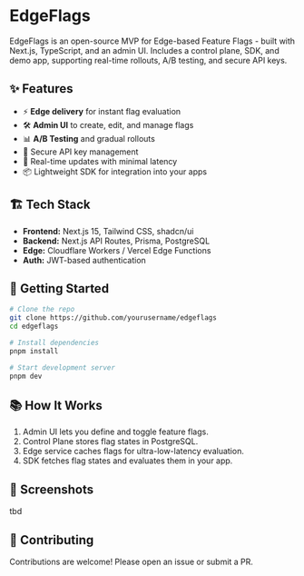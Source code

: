 # EdgeFlags

EdgeFlags is an open-source MVP for Edge-based Feature Flags - built with Next.js, TypeScript, and an admin UI. Includes a control plane, SDK, and demo app, supporting real-time rollouts, A/B testing, and secure API keys.

## ✨ Features

- ⚡ **Edge delivery** for instant flag evaluation
- 🛠 **Admin UI** to create, edit, and manage flags
- 📊 **A/B Testing** and gradual rollouts
- 🔑 Secure API key management
- 🔄 Real-time updates with minimal latency
- 📦 Lightweight SDK for integration into your apps

## 🏗 Tech Stack

- **Frontend:** Next.js 15, Tailwind CSS, shadcn/ui
- **Backend:** Next.js API Routes, Prisma, PostgreSQL
- **Edge:** Cloudflare Workers / Vercel Edge Functions
- **Auth:** JWT-based authentication

## 🚀 Getting Started

```bash
# Clone the repo
git clone https://github.com/yourusername/edgeflags
cd edgeflags

# Install dependencies
pnpm install

# Start development server
pnpm dev
```

## 📚 How It Works

1. Admin UI lets you define and toggle feature flags.
2. Control Plane stores flag states in PostgreSQL.
3. Edge service caches flags for ultra-low-latency evaluation.
4. SDK fetches flag states and evaluates them in your app.

## 📸 Screenshots

tbd

## 🤝 Contributing

Contributions are welcome! Please open an issue or submit a PR.
